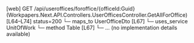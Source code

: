 [web] GET /api/useroffices/foroffice/{officeId:Guid}  (Workpapers.Next.API.Controllers.UserOfficesController.GetAllForOffice)  [L64–L74] status=200
  └─ maps_to UserOfficeDto [L67]
  └─ uses_service UnitOfWork
    └─ method Table [L67]
      └─ ... (no implementation details available)

